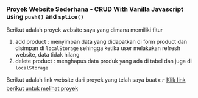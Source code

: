 ### Proyek Website Sederhana - CRUD With Vanilla Javascript using `push()` and `splice()`

Berikut adalah proyek website saya yang dimana memiliki fitur

1. add product : menyimpan data yang didapatkan di form product dan disimpan di `localStorage` sehingga ketika user melakukan refresh website, data tidak hilang
2. delete product : menghapus data produk yang ada di tabel dan juga di `localStorage`

Berikut adalah link website dari proyek yang telah saya buat 👉 [Klik link berikut untuk melihat proyek]()
